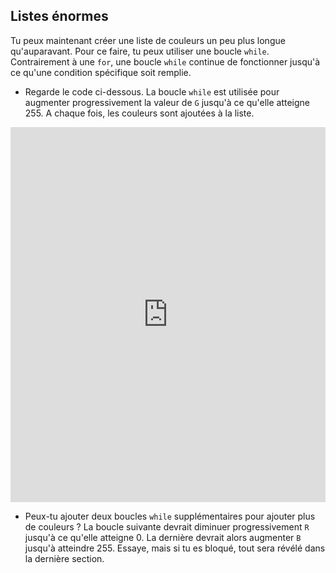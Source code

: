 ## Listes énormes

Tu peux maintenant créer une liste de couleurs un peu plus longue qu'auparavant. Pour ce faire, tu peux utiliser une boucle `while`. Contrairement à une `for`, une boucle `while` continue de fonctionner jusqu'à ce qu'une condition spécifique soit remplie.

- Regarde le code ci-dessous. La boucle `while` est utilisée pour augmenter progressivement la valeur de `G` jusqu'à ce qu'elle atteigne 255. A chaque fois, les couleurs sont ajoutées à la liste. 
<iframe src="https://trinket.io/embed/python/cfb2a665a8" width="100%" height="600" frameborder="0" marginwidth="0" marginheight="0" allowfullscreen></iframe> 

- Peux-tu ajouter deux boucles `while` supplémentaires pour ajouter plus de couleurs ? La boucle suivante devrait diminuer progressivement `R` jusqu'à ce qu'elle atteigne 0. La dernière devrait alors augmenter `B` jusqu'à atteindre 255. Essaye, mais si tu es bloqué, tout sera révélé dans la dernière section.